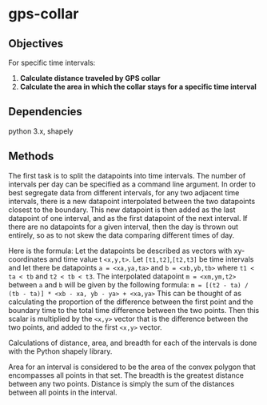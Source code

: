 # gps-collar

## Objectives
For specific time intervals:
1. **Calculate distance traveled by GPS collar**
2. **Calculate the area in which the collar stays for a specific time interval**

## Dependencies
python 3.x, shapely

## Methods
The first task is to split the datapoints into time intervals. The number of intervals per day can be specified as a command line argument. In order to best segregate data from different intervals, for any two adjacent time intervals, there is a new datapoint interpolated between the two datapoints closest to the boundary. This new datapoint is then added as the last datapoint of one interval, and as the first datapoint of the next interval. If there are no datapoints for a given interval, then the day is thrown out entirely, so as to not skew the data comparing different times of day.

Here is the formula:
Let the datapoints be described as vectors with xy-coordinates and time value t `<x,y,t>`.
Let `[t1,t2]`,`[t2,t3]` be time intervals and let there be datapoints `a = <xa,ya,ta>` and `b = <xb,yb,tb>` where `t1 < ta < tb` and `t2 < tb < t3`.
The interpolated datapoint `m = <xm,ym,t2>` between `a` and `b` will be given by the following formula: `m = [(t2 - ta) / (tb - ta)] * <xb - xa, yb - ya> + <xa,ya>`
This can be thought of as calculating the proportion of the difference between the first point and the boundary time to the total time difference between the two points. Then this scalar is multiplied by the `<x,y>` vector that is the difference between the two points, and added to the first `<x,y>` vector.

Calculations of distance, area, and breadth for each of the intervals is done with the Python shapely library.

Area for an interval is considered to be the area of the convex polygon that encompasses all points in that set. The breadth is the greatest distance between any two points. Distance is simply the sum of the distances between all points in the interval.